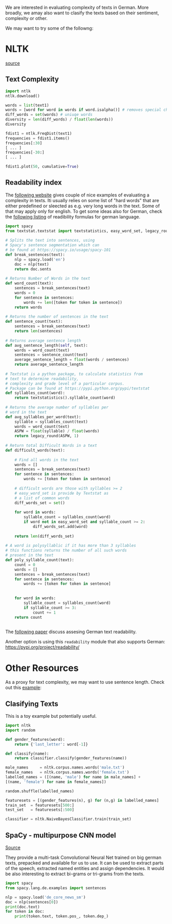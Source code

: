 We are interested in evaluating complexity of texts in German. More broadly, we amay also want to clasify the texts based on their sentiment, complexity or other.

We may want to try some of the followng:

# NLTK
[source](https://update.hanser-fachbuch.de/2013/09/artikelreihe-python-3-nltk-natural-language-toolkit/)

## Text Complexity

```python
import ntlk
ntlk.download()

words = list(text1)
words = [word for word in words if word.isalpha()] # removes special chars
diff_words = set(words) # uniuqe words
diversity = len(diff_words) / float(len(words))
diversity

fdist1 = ntlk.FreqDist(text1)
frequencies = fdist1.items()
frequencies[:30]
[ ... ]
frequencies[-30:]
[ ... ]

fdist1.plot(50, cumulative=True)
```

## Readability index
The [following website](https://stackoverflow.com/questions/35900029/average-sentence-length-for-every-text-in-corpus-python3-nltk) gives couple of nice examples of evaluating a complexity in texts. Iti usually relies on some list of "hard words" that are either predefined or sleected as e.g. very long words in the text. Some of that may apply only for english. To get some ideas also for German, check the [following listing](http://www.textquest.de/pages/en/analysis-of-texts/readability-analysis.php?lang=EN) of readibility formulas for german language.

```python
import spacy
from textstat.textstat import textstatistics, easy_word_set, legacy_round
 
# Splits the text into sentences, using 
# Spacy's sentence segmentation which can 
# be found at https://spacy.io/usage/spacy-101
def break_sentences(text):
    nlp = spacy.load('en')
    doc = nlp(text)
    return doc.sents
 
# Returns Number of Words in the text
def word_count(text):
    sentences = break_sentences(text)
    words = 0
    for sentence in sentences:
        words += len([token for token in sentence])
    return words
 
# Returns the number of sentences in the text
def sentence_count(text):
    sentences = break_sentences(text)
    return len(sentences)
 
# Returns average sentence length
def avg_sentence_length(self, text):
    words = word_count(text)
    sentences = sentence_count(text)
    average_sentence_length = float(words / sentences)
    return average_sentence_length
 
# Textstat is a python package, to calculate statistics from 
# text to determine readability, 
# complexity and grade level of a particular corpus.
# Package can be found at https://pypi.python.org/pypi/textstat
def syllables_count(word):
    return textstatistics().syllable_count(word)
 
# Returns the average number of syllables per
# word in the text
def avg_syllables_per_word(text):
    syllable = syllables_count(text)
    words = word_count(text)
    ASPW = float(syllable) / float(words)
    return legacy_round(ASPW, 1)
 
# Return total Difficult Words in a text
def difficult_words(text):
 
    # Find all words in the text
    words = []
    sentences = break_sentences(text)
    for sentence in sentences:
        words += [token for token in sentence]
 
    # difficult words are those with syllables >= 2
    # easy_word_set is provide by Textstat as 
    # a list of common words
    diff_words_set = set()
     
    for word in words:
        syllable_count = syllables_count(word)
        if word not in easy_word_set and syllable_count >= 2:
            diff_words_set.add(word)
 
    return len(diff_words_set)
 
# A word is polysyllablic if it has more than 3 syllables
# this functions returns the number of all such words 
# present in the text
def poly_syllable_count(text):
    count = 0
    words = []
    sentences = break_sentences(text)
    for sentence in sentences:
        words += [token for token in sentence]
     
 
    for word in words:
        syllable_count = syllables_count(word)
        if syllable_count >= 3:
            count += 1
    return count
 
```

The [following paper](http://www.sfs.uni-tuebingen.de/~dm/papers/Hancke.Vajjala.Meurers-12.pdf) discuss assesing German text readability.

Another option is using this `readability` module that also supports German:
https://pypi.org/project/readability/

# Other Resources
As a proxy for text complexity, we may want to use sentence length. Check out this [example](https://stackoverflow.com/questions/35900029/average-sentence-length-for-every-text-in-corpus-python3-nltk):

## Clasifying Texts

This is a toy example but potentially useful.

```python
import nltk
import random

def gender_features(word):
    return {'last_letter': word[-1]}

def classify(name):
    return classifier.classify(gender_features(name))

male_names     = nltk.corpus.names.words('male.txt')
female_names   = nltk.corpus.names.words('female.txt')
labelled_names = ([(name, 'male') for name in male_names] + 
[(name, 'female') for name in female_names])

random.shuffle(labelled_names)

featuresets = [(gender_features(n), g) for (n,g) in labelled_names]
train_set  = featuresets[500:]
test_set   = featuresets[:500]

classifier = nltk.NaiveBayesClassifier.train(train_set)
```

## SpaCy - multipurpose CNN model
[Source](https://spacy.io/models/de)

They provide a multi-task Convolutional Neural Net trained on big german texts, prepacked and available for us to use.
It can be used to extract parts of the speech, extracted named entities and assign dependencies. It would be also interesting to extract bi-grams or tri-grams from the texts.

```python
import spacy
from spacy.lang.de.examples import sentences

nlp = spacy.load('de_core_news_sm')
doc = nlp(sentences[0])
print(doc.text)
for token in doc:
    print(token.text, token.pos_, token.dep_)
```